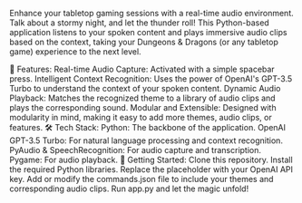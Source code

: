 Enhance your tabletop gaming sessions with a real-time audio environment. Talk about a stormy night, and let the thunder roll! This Python-based application listens to your spoken content and plays immersive audio clips based on the context, taking your Dungeons & Dragons (or any tabletop game) experience to the next level.

🌟 Features:
Real-time Audio Capture: Activated with a simple spacebar press.
Intelligent Context Recognition: Uses the power of OpenAI's GPT-3.5 Turbo to understand the context of your spoken content.
Dynamic Audio Playback: Matches the recognized theme to a library of audio clips and plays the corresponding sound.
Modular and Extensible: Designed with modularity in mind, making it easy to add more themes, audio clips, or features.
🛠️ Tech Stack:
Python: The backbone of the application.
OpenAI GPT-3.5 Turbo: For natural language processing and context recognition.
PyAudio & SpeechRecognition: For audio capture and transcription.
Pygame: For audio playback.
🚀 Getting Started:
Clone this repository.
Install the required Python libraries.
Replace the placeholder with your OpenAI API key.
Add or modify the commands.json file to include your themes and corresponding audio clips.
Run app.py and let the magic unfold!
